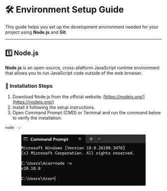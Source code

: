 # 🛠️ Environment Setup Guide

This guide helps you set up the development environment needed for your project using **Node.js** and **Git**.

---

## 1️⃣ Node.js

**Node.js** is an open-source, cross-platform JavaScript runtime environment that allows you to run JavaScript code outside of the web browser.

### 🧩 Installation Steps

1. Download Node.js from the official website: [https://nodejs.org/](https://nodejs.org/)
2. Install it following the setup instructions.
3. Open Command Prompt (CMD) or Terminal and run the command below to verify the installation:

```bash
node -v
```
<p align="center" gap="5">
      <img width="400" alt="NodeJS" src="/assets/node-v.png">
     </p>
